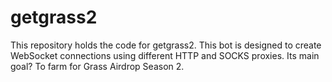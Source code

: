 # getgrass2
This repository holds the code for getgrass2. This bot is designed to create WebSocket connections using different HTTP and SOCKS proxies. Its main goal? To farm for Grass Airdrop Season 2.
